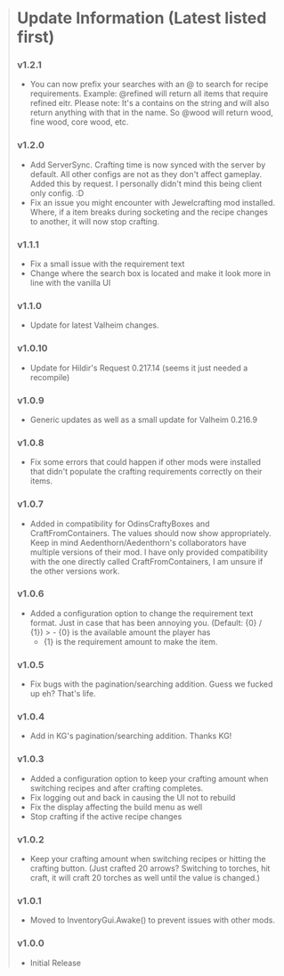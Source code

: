 > # Update Information (Latest listed first)
> ### v1.2.1
> - You can now prefix your searches with an @ to search for recipe requirements. Example: @refined will return all items that require refined eitr. Please note: It's a contains on the string and will also return anything with that in the name. So @wood will return wood, fine wood, core wood, etc.
> ### v1.2.0
> - Add ServerSync. Crafting time is now synced with the server by default. All other configs are not as they don't affect gameplay. Added this by request. I personally didn't mind this being client only config. :D
> - Fix an issue you might encounter with Jewelcrafting mod installed. Where, if a item breaks during socketing and the recipe changes to another, it will now stop crafting.
> ### v1.1.1
> - Fix a small issue with the requirement text
> - Change where the search box is located and make it look more in line with the vanilla UI
> ### v1.1.0
> - Update for latest Valheim changes.
> ### v1.0.10
> - Update for Hildir's Request 0.217.14 (seems it just needed a recompile)
> ### v1.0.9
> - Generic updates as well as a small update for Valheim 0.216.9
> ### v1.0.8
> - Fix some errors that could happen if other mods were installed that didn't populate the crafting requirements correctly on their items.
> ### v1.0.7
> - Added in compatibility for OdinsCraftyBoxes and CraftFromContainers. The values should now show appropriately. Keep
    in mind Aedenthorn/Aedenthorn's collaborators have multiple versions of their mod. I have only provided
    compatibility with the one directly called CraftFromContainers, I am unsure if the other versions work.
> ### v1.0.6
> - Added a configuration option to change the requirement text format. Just in case that has been annoying you. (Default: {0} / {1})
    >   - {0} is the available amount the player has
>   - {1} is the requirement amount to make the item.
> ### v1.0.5
> - Fix bugs with the pagination/searching addition. Guess we fucked up eh? That's life.
> ### v1.0.4
> - Add in KG's pagination/searching addition. Thanks KG!
> ### v1.0.3
> - Added a configuration option to keep your crafting amount when switching recipes and after crafting completes.
> - Fix logging out and back in causing the UI not to rebuild
> - Fix the display affecting the build menu as well
> - Stop crafting if the active recipe changes
> ### v1.0.2
> - Keep your crafting amount when switching recipes or hitting the crafting button. (Just crafted 20 arrows? Switching
    to torches, hit craft, it will craft 20 torches as well until the value is changed.)
> ### v1.0.1
> - Moved to InventoryGui.Awake() to prevent issues with other mods.
> ### v1.0.0
> - Initial Release